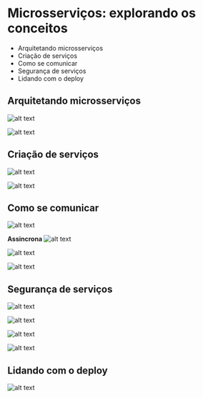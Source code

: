 # Microsserviços: explorando os conceitos

- Arquitetando microsserviços
- Criação de serviços
- Como se comunicar
- Segurança de serviços
- Lidando com o deploy

## Arquitetando microsserviços

![alt text](image.png)

![alt text](image-1.png)

## Criação de serviços

![alt text](image-2.png)

![alt text](image-3.png)

## Como se comunicar

![alt text](image-4.png)


**Assincrona**
![alt text](image-5.png)


![alt text](image-6.png)

![alt text](image-7.png)


## Segurança de serviços

![alt text](image-8.png)

![alt text](image-9.png)

![alt text](image-10.png)


![alt text](image-11.png)


## Lidando com o deploy

![alt text](image-12.png)

